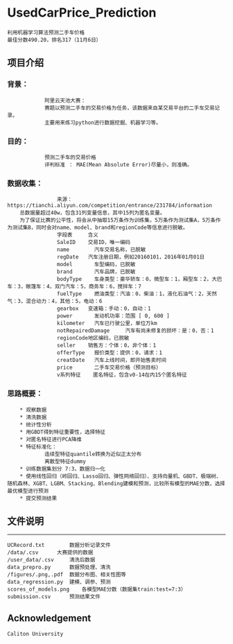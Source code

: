 # UsedCarPrice_Prediction
    利用机器学习算法预测二手车价格
    最佳分数490.20，排名317（11月6日）

## 项目介绍
### 背景：
				阿里云天池大赛：
				赛题以预测二手车的交易价格为任务，该数据来自某交易平台的二手车交易记录。
				主要用来练习python进行数据挖掘、机器学习等。
### 目的：
				预测二手车的交易价格
				评判标准 ： MAE(Mean Absolute Error)尽量小，则准确。
### 数据收集：
					来源：https://tianchi.aliyun.com/competition/entrance/231784/information
        总数据量超过40w，包含31列变量信息，其中15列为匿名变量。
        为了保证比赛的公平性，将会从中抽取15万条作为训练集，5万条作为测试集A，5万条作为测试集B，同时会对name、model、brand和regionCode等信息进行脱敏。
					字段表	    含义
					SaleID	  交易ID，唯一编码
					name	    汽车交易名称，已脱敏
					regDate	  汽车注册日期，例如20160101，2016年01月01日
					model	    车型编码，已脱敏
					brand	    汽车品牌，已脱敏
					bodyType	车身类型：豪华轿车：0，微型车：1，厢型车：2，大巴车：3，敞篷车：4，双门汽车：5，商务车：6，搅拌车：7
					fuelType	燃油类型：汽油：0，柴油：1，液化石油气：2，天然气：3，混合动力：4，其他：5，电动：6
					gearbox	  变速箱：手动：0，自动：1
					power	    发动机功率：范围 [ 0, 600 ]
					kilometer	汽车已行驶公里，单位万km
					notRepairedDamage	  汽车有尚未修复的损坏：是：0，否：1
					regionCode地区编码，已脱敏
					seller	  销售方：个体：0，非个体：1
					offerType	报价类型：提供：0，请求：1
					creatDate	汽车上线时间，即开始售卖时间
					price	    二手车交易价格（预测目标）
					v系列特征	 匿名特征，包含v0-14在内15个匿名特征
### 思路概要：
        * 观察数据
        * 清洗数据
        * 统计性分析
        * 用GBDT得到特征重要性，选择特征
        * 对匿名特征进行PCA降维
        * 特征标准化：
				连续型特征quantile转换为近似正太分布
				离散型特征dummy
        * 训练数据集划分 7:3，数据归一化
        * 使用线性回归（岭回归、Lasso回归、弹性网络回归）、支持向量机、GBDT、极端树、随机森林、XGBT、LGBM、Stacking、Blending建模和预测，比较所有模型的MAE分数，选择最优模型进行预测
        * 提交预测结果
        
## 文件说明
---
	UCRecord.txt		数据分析记录文件
	/data/.csv		大赛提供的数据
	/user_data/.csv		清洗后数据
	data_prepro.py		数据预处理、清洗
	/figures/.png,.pdf	数据分布图、相关性图等
	data_regression.py	建模、调参、预测
	scores_of_models.png	各模型MAE分数（数据集train:test=7:3）
	submission.csv		预测结果文件
## Acknowledgement
	Caliton University
